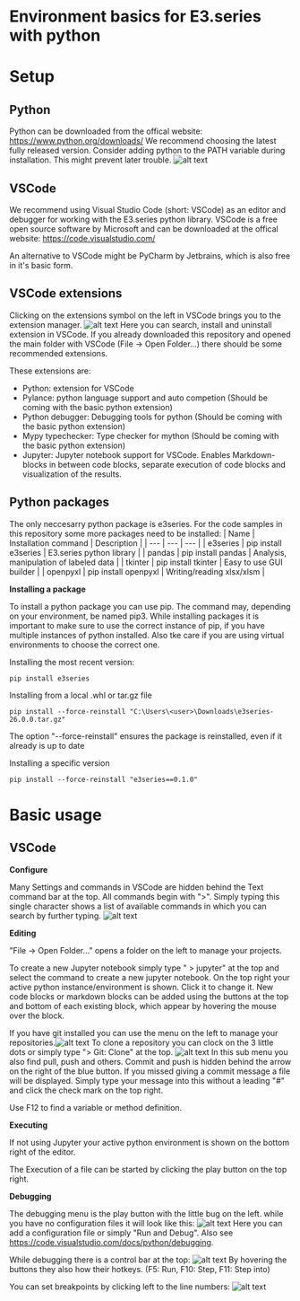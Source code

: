 Environment basics for E3.series with python
===========================================

# Setup

## Python

Python can be downloaded from the offical website: https://www.python.org/downloads/
We recommend choosing the latest fully released version.
Consider adding python to the PATH variable during installation. This might prevent later trouble.
![alt text](image-1.png)

## VSCode
We recommend using Visual Studio Code (short: VSCode) as an editor and debugger for working with the E3.series python library.
VSCode is a free open source software by Microsoft and can be downloaded at the offical website: https://code.visualstudio.com/

An alternative to VSCode might be PyCharm by Jetbrains, which is also free in it's basic form.

## VSCode extensions

Clicking on the extensions symbol on the left in VSCode brings you to the extension manager. 
![alt text](image-3.png) 
Here you can search, install and uninstall extension in VSCode. If you already downloaded this repository and opened the main folder with VSCode (File -> Open Folder...) there should be some recommended extensions.

These extensions are:
- Python: extension for VSCode
- Pylance: python language support and auto competion (Should be coming with the basic python extension)
- Python debugger: Debugging tools for python (Should be coming with the basic python extension)
- Mypy typechecker: Type checker for mython (Should be coming with the basic python extension)
- Jupyter: Jupyter notebook support for VSCode. Enables Markdown-blocks in between code blocks, separate execution of code blocks and visualization of the results.

## Python packages

The only neccesarry python package is e3series. For the code samples in this repository some more packages need to be installed:
| Name | Installation command | Description |
| --- | --- | --- |
| e3series | pip install e3series | E3.series python library |
| pandas |	pip install pandas |	Analysis, manipulation of labeled data |
| tkinter |	pip install tkinter | Easy to use GUI builder |
| openpyxl |	pip install openpyxl |	Writing/reading xlsx/xlsm |

**Installing a package**

To install a python package you can use pip. The command may, depending on your environment, be named pip3. While installing packages it is important to make sure to use the correct instance of pip, if you have multiple instances of python installed. Also tke care if you are using virtual environments to choose the correct one.

Installing the most recent version:

    pip install e3series

Installing from a local .whl or tar.gz file

    pip install --force-reinstall "C:\Users\<user>\Downloads\e3series-26.0.0.tar.gz"

The option "--force-reinstall" ensures the package is reinstalled, even if it already is up to date

Installing a specific version

    pip install --force-reinstall "e3series==0.1.0"

# Basic usage

## VSCode

**Configure**

Many Settings and commands in VSCode are hidden behind the Text command bar at the top. All commands begin with ">". Simply typing this single character shows a list of available commands in which you can search by further typing.
![alt text](image-4.png)

**Editing**

"File -> Open Folder..." opens a folder on the left to manage your projects.

To create a new Jupyter notebook simply type " > jupyter" at the top and select the command to create a new jupyter notebook. 
On the top right your active python instance/environment is shown. Click it to change it.
New code blocks or markdown blocks can be added using the buttons at the top and bottom of each existing block, which appear by hovering the mouse over the block.

If you have git installed you can use the menu on the left to manage your repositories.![alt text](image-5.png)
To clone a repository you can clock on the 3 little dots or simply type "> Git: Clone" at the top.
![alt text](image-6.png)
In this sub menu you also find pull, push and others.
Commit and push is hidden behind the arrow on the right of the blue button.
If you missed giving a commit message a file will be displayed. Simply type your message into this without a leading "#" and click the check mark on the top right.

Use F12 to find a variable or method definition.

**Executing**

If not using Jupyter your active python environment is shown on the bottom right of the editor.

The Execution of a file can be started by clicking the play button on the top right.

**Debugging**

The debugging menu is the play button with the little bug on the left. while you have no configuration files it will look like this:
![alt text](image-7.png)
Here you can add a configuration file or simply "Run and Debug". Also see https://code.visualstudio.com/docs/python/debugging.

While debugging there is a control bar at the top:
![alt text](image-2.png)
By hovering the buttons they also how their hotkeys. (F5: Run, F10: Step, F11: Step into)

You can set breakpoints by clicking left to the line numbers:
![alt text](image.png)



